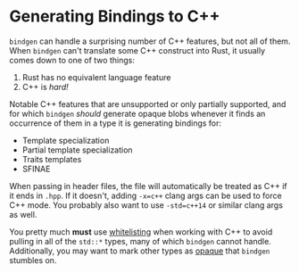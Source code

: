 # Generating Bindings to C++

`bindgen` can handle a surprising number of C++ features, but not all of
them. When `bindgen` can't translate some C++ construct into Rust, it usually
comes down to one of two things:

1. Rust has no equivalent language feature
2. C++ is *hard!*

Notable C++ features that are unsupported or only partially supported, and for
which `bindgen` *should* generate opaque blobs whenever it finds an occurrence
of them in a type it is generating bindings for:

* Template specialization
* Partial template specialization
* Traits templates
* SFINAE

When passing in header files, the file will automatically be treated as C++ if
it ends in `.hpp`. If it doesn't, adding `-x=c++` clang args can be used to
force C++ mode. You probably also want to use `-std=c++14` or similar clang args
as well.

You pretty much **must** use [whitelisting](./whitelisting.html) when working
with C++ to avoid pulling in all of the `std::*` types, many of which `bindgen`
cannot handle. Additionally, you may want to mark other types
as [opaque](./opaque.html) that `bindgen` stumbles on.
